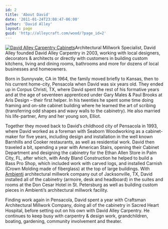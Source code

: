 ```yaml
---
id: 2
title: 'About David'
date: '2011-01-24T23:08:47-06:00'
author: 'David Alley'
layout: page
guid: 'http://alleycraft.com/wood/?page_id=2'
---
```


[![David Alley Carpentry Cabinets](http://www.alleycraft.com/wood/wp-content/uploads/2011/01/davidfacebookshot1-274x300.jpg "davidfacebookshot1")](http://www.alleycraft.com/wood/wp-content/uploads/2011/01/davidfacebookshot1.jpg)Architectural Millwork Specialist, David Alley founded David Alley Carpentry in 2003, working with local designers, decorators &amp; architects or directly with customers in building custom kitchens, living and dining rooms, bathrooms and more for dozens of local businesses and homeowners.

Born in Sunnyvale, CA in 1964, the family moved briefly to Kansas, then to his current home-city, Pensacola when David was six years old. They ended up in Corpus Christi, TX, where David spent the rest of his formative years and at the age of seventeen apprenticed under Gary Males &amp; Paul Brooks at Aris Design – their first helper. In his twenties he spent some time doing framing and on-site cabinet building where he learned the art of scribing (transferring odd shapes and wavy walls to the cabinetry). He also married his life-partner, Amy and her young son, Elliot.

Together they moved back to David’s childhood city of Pensacola in 1993, where David worked as a foreman with Seaborn Woodworking as a cabinet-maker for five years, including design and installation in the well known Barnhills and Cooker restaurants, as well as residential work. David then traveled a bit, spending a year with American Stairs, opening their Cabinet Department and designing the cabinetry for the Ethan Allen Store in Palm City, FL, after which, with Andy Bland Construction he helped to build a Bass Pro Shop, which included work with carved logs, and installed Carnish (Crown Molding made of fiberglass) at the top of large buildings. With [Ambienti](http://www.ambientiusa.com) architectural millwork company out of Jacksonville, TX, David installed all of the cabinetry (armoire, desk and headboard) in the suites and rooms at the Don Cesar Hotel in St. Petersburg as well as building custom pieces in Ambienti’s architectural millwork facility.

Finding work again in Pensacola, David spent a year with Craftsman Architectural Millwork Company, doing all of the cabinetry in Sacred Heart Hospital, before setting out on his own with David Alley Carpentry. He continues to keep busy with carpentry &amp; design work, grandchildren, boating, gardening, community involvement and theater.